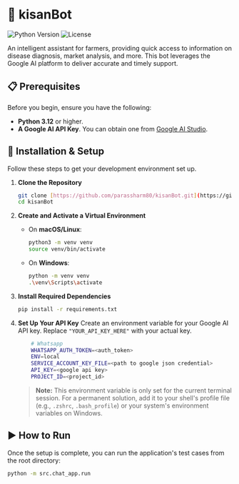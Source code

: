 # 🤖 kisanBot

![Python Version](https://img.shields.io/badge/python-3.12-blue.svg)
![License](https://img.shields.io/badge/License-Apache_2.0-blue.svg)

An intelligent assistant for farmers, providing quick access to information on disease diagnosis, market analysis, and more. This bot leverages the Google AI platform to deliver accurate and timely support.

## 📋 Prerequisites

Before you begin, ensure you have the following:

* **Python 3.12** or higher.
* **A Google AI API Key**. You can obtain one from [Google AI Studio](https://aistudio.google.com/app/apikey).

## 🚀 Installation & Setup

Follow these steps to get your development environment set up.

1.  **Clone the Repository**
    ```bash
    git clone [https://github.com/parassharm80/kisanBot.git](https://github.com/parassharm80/kisanBot.git)
    cd kisanBot
    ```

2.  **Create and Activate a Virtual Environment**

    * On **macOS/Linux**:
        ```bash
        python3 -m venv venv
        source venv/bin/activate
        ```
    * On **Windows**:
        ```bash
        python -m venv venv
        .\venv\Scripts\activate
        ```

3.  **Install Required Dependencies**
    ```bash
    pip install -r requirements.txt
    ```

4.  **Set Up Your API Key**
    Create an environment variable for your Google AI API key. Replace `"YOUR_API_KEY_HERE"` with your actual key.
    ```bash
        # Whatsapp
        WHATSAPP_AUTH_TOKEN=<auth_token>
        ENV=local
        SERVICE_ACCOUNT_KEY_FILE=<path to google json credential>
        API_KEY=<google api key>
        PROJECT_ID=<project_id>
    ``` 
    > **Note:** This environment variable is only set for the current terminal session. For a permanent solution, add it to your shell's profile file (e.g., `.zshrc`, `.bash_profile`) or your system's environment variables on Windows.

## ▶️ How to Run

Once the setup is complete, you can run the application's test cases from the root directory:

```bash
python -m src.chat_app.run
